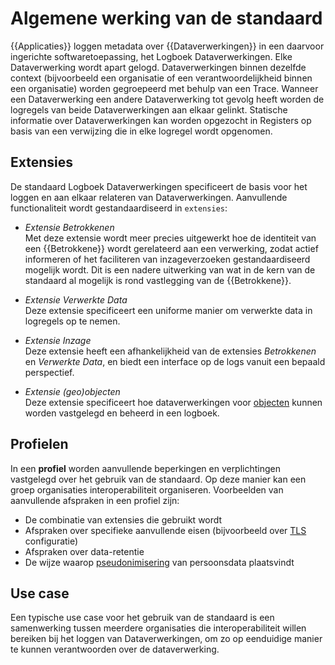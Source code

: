 # Algemene werking van de standaard

{{Applicaties}} loggen metadata over {{Dataverwerkingen}} in een daarvoor ingerichte softwaretoepassing, het Logboek Dataverwerkingen. Elke Dataverwerking wordt apart gelogd. Dataverwerkingen binnen dezelfde context (bijvoorbeeld een organisatie of een verantwoordelijkheid binnen een organisatie) worden gegroepeerd met behulp van een Trace. Wanneer een Dataverwerking een andere Dataverwerking tot gevolg heeft worden de logregels van beide Dataverwerkingen aan elkaar gelinkt. Statische informatie over Dataverwerkingen kan worden opgezocht in Registers op basis van een verwijzing die in elke logregel wordt opgenomen.

## Extensies

De standaard Logboek Dataverwerkingen specificeert de basis voor het loggen en aan elkaar relateren van Dataverwerkingen.
Aanvullende functionaliteit wordt gestandaardiseerd in `extensies`:

* *Extensie Betrokkenen*<br>
  Met deze extensie wordt meer precies uitgewerkt hoe de identiteit van een {{Betrokkene}} wordt gerelateerd aan een verwerking, zodat actief informeren of het faciliteren van inzageverzoeken gestandaardiseerd mogelijk wordt. Dit is een nadere uitwerking van wat in de kern van de standaard al mogelijk is rond vastlegging van de {{Betrokkene}}.

* *Extensie Verwerkte Data*<br>
  Deze extensie specificeert een uniforme manier om verwerkte data in logregels op te nemen.

* *Extensie Inzage*<br>
  Deze extensie heeft een afhankelijkheid van de extensies *Betrokkenen* en *Verwerkte Data*, en biedt een interface op de logs vanuit een bepaald perspectief.

* *Extensie (geo)objecten*<br>
  Deze extensie specificeert hoe dataverwerkingen voor [objecten](https://geonovum.github.io/logboek-dataverwerkingen-voor-objecten/) kunnen worden vastgelegd en beheerd in een logboek.

## Profielen

In een **profiel** worden aanvullende beperkingen en verplichtingen vastgelegd over het gebruik van de standaard. Op deze
manier kan een groep organisaties interoperabiliteit organiseren. Voorbeelden van aanvullende afspraken in een profiel zijn:

* De combinatie van extensies die gebruikt wordt
* Afspraken over specifieke aanvullende eisen (bijvoorbeeld over [TLS](https://www.forumstandaardisatie.nl/open-standaarden/tls) configuratie)
* Afspraken over data-retentie
* De wijze waarop [pseudonimisering](https://logius-standaarden.github.io/logboek-dataverwerkingen_Inleiding/#pseudonimiseren-gegevens) van persoonsdata plaatsvindt

## Use case

Een typische use case voor het gebruik van de standaard is een samenwerking tussen meerdere organisaties die interoperabiliteit willen bereiken bij het loggen van Dataverwerkingen, om zo op eenduidige manier te kunnen verantwoorden over de dataverwerking.
